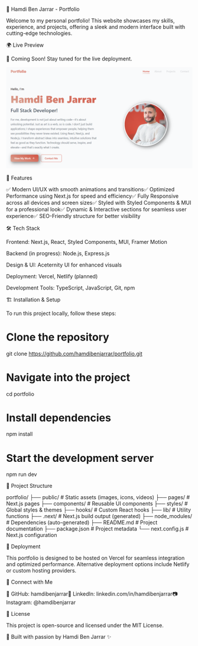 🚀 Hamdi Ben Jarrar - Portfolio

Welcome to my personal portfolio! This website showcases my skills, experience, and projects, offering a sleek and modern interface built with cutting-edge technologies.

🌍 Live Preview

🚧 Coming Soon! Stay tuned for the live deployment.

![alt text](image.png)

🎯 Features

✅ Modern UI/UX with smooth animations and transitions✅ Optimized Performance using Next.js for speed and efficiency✅ Fully Responsive across all devices and screen sizes✅ Styled with Styled Components & MUI for a professional look✅ Dynamic & Interactive sections for seamless user experience✅ SEO-Friendly structure for better visibility

🛠️ Tech Stack

Frontend: Next.js, React, Styled Components, MUI, Framer Motion

Backend (in progress): Node.js, Express.js

Design & UI: Aceternity UI for enhanced visuals

Deployment: Vercel, Netlify (planned)

Development Tools: TypeScript, JavaScript, Git, npm

🏗️ Installation & Setup

To run this project locally, follow these steps:

# Clone the repository
git clone https://github.com/hamdibenjarrar/portfolio.git

# Navigate into the project
cd portfolio

# Install dependencies
npm install

# Start the development server
npm run dev

📂 Project Structure

portfolio/
├── public/            # Static assets (images, icons, videos)
├── pages/             # Next.js pages
├── components/        # Reusable UI components
├── styles/            # Global styles & themes
├── hooks/             # Custom React hooks
├── lib/               # Utility functions
├── .next/             # Next.js build output (generated)
├── node_modules/      # Dependencies (auto-generated)
├── README.md          # Project documentation
├── package.json       # Project metadata
└── next.config.js     # Next.js configuration

📌 Deployment

This portfolio is designed to be hosted on Vercel for seamless integration and optimized performance. Alternative deployment options include Netlify or custom hosting providers.

🤝 Connect with Me

📌 GitHub: hamdibenjarrar💼 LinkedIn: linkedin.com/in/hamdibenjarrar📷 Instagram: @hamdibenjarrar

📜 License

This project is open-source and licensed under the MIT License.

🚀 Built with passion by Hamdi Ben Jarrar ✨

